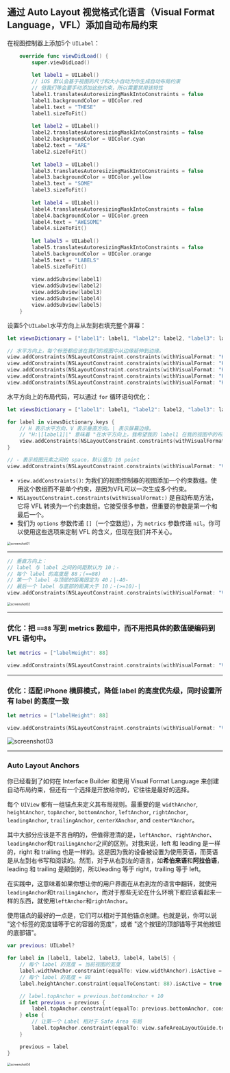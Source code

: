 ## 通过 Auto Layout 视觉格式化语言（Visual Format Language，VFL）添加自动布局约束



在视图控制器上添加5个 `UILabel`：

```swift
    override func viewDidLoad() {
        super.viewDidLoad()
        
        let label1 = UILabel()
        // iOS 默认会基于视图的尺寸和大小自动为你生成自动布局约束
        // 但我们等会要手动添加这些约束，所以需要禁用该特性
        label1.translatesAutoresizingMaskIntoConstraints = false
        label1.backgroundColor = UIColor.red
        label1.text = "THESE"
        label1.sizeToFit()
        
        let label2 = UILabel()
        label2.translatesAutoresizingMaskIntoConstraints = false
        label2.backgroundColor = UIColor.cyan
        label2.text = "ARE"
        label2.sizeToFit()
        
        let label3 = UILabel()
        label3.translatesAutoresizingMaskIntoConstraints = false
        label3.backgroundColor = UIColor.yellow
        label3.text = "SOME"
        label3.sizeToFit()
        
        let label4 = UILabel()
        label4.translatesAutoresizingMaskIntoConstraints = false
        label4.backgroundColor = UIColor.green
        label4.text = "AWESOME"
        label4.sizeToFit()
        
        let label5 = UILabel()
        label5.translatesAutoresizingMaskIntoConstraints = false
        label5.backgroundColor = UIColor.orange
        label5.text = "LABELS"
        label5.sizeToFit()
        
        view.addSubview(label1)
        view.addSubview(label2)
        view.addSubview(label3)
        view.addSubview(label4)
        view.addSubview(label5)
    }
```



设置5个`UILabel`水平方向上从左到右填充整个屏幕：

```swift
let viewsDictionary = ["label1": label1, "label2": label2, "label3": label3, "label4": label4, "label5": label5]

// 水平方向上，每个标签都应该在我们的视图中从边缘延伸到边缘。
view.addConstraints(NSLayoutConstraint.constraints(withVisualFormat: "H:|[label1]|", options: [], metrics: nil, views: viewsDictionary))
view.addConstraints(NSLayoutConstraint.constraints(withVisualFormat: "H:|[label2]|", options: [], metrics: nil, views: viewsDictionary))
view.addConstraints(NSLayoutConstraint.constraints(withVisualFormat: "H:|[label3]|", options: [], metrics: nil, views: viewsDictionary))
view.addConstraints(NSLayoutConstraint.constraints(withVisualFormat: "H:|[label4]|", options: [], metrics: nil, views: viewsDictionary))
view.addConstraints(NSLayoutConstraint.constraints(withVisualFormat: "H:|[label5]|", options: [], metrics: nil, views: viewsDictionary))
```

水平方向上的布局代码，可以通过 `for` 循环语句优化：

```swift
let viewsDictionary = ["label1": label1, "label2": label2, "label3": label3, "label4": label4, "label5": label5]

for label in viewsDictionary.keys {
    // H 表示水平方向，V 表示垂直方向。| 表示屏幕边缘。
    // "H:|[label1]|" 意味着 "在水平方向上，我希望我的 label1 在我的视图中的布局从左边缘到右边缘。"
    view.addConstraints(NSLayoutConstraint.constraints(withVisualFormat: "H:|[\(label)]|", options: [], metrics: nil, views: viewsDictionary))
}

// - 表示视图元素之间的 space，默认值为 10 point
view.addConstraints(NSLayoutConstraint.constraints(withVisualFormat: "V:|-40-[label1]-[label2]-[label3]-[label4]-[label5]", options: [], metrics: nil, views: viewsDictionary))
```

* `view.addConstraints()`: 为我们的视图控制器的视图添加一个约束数组。使用这个数组而不是单个约束，是因为VFL可以一次生成多个约束。
* `NSLayoutConstraint.constraints(withVisualFormat:)` 是自动布局方法，它将 VFL 转换为一个约束数组。它接受很多参数，但重要的参数是第一个和最后一个。
* 我们为 `options` 参数传递 `[]`（一个空数组），为 `metrics` 参数传递 `nil`。你可以使用这些选项来定制 VFL 的含义，但现在我们并不关心。



<img src="https://s2.loli.net/2021/12/27/8IQ3LYTaiwFesHp.png" alt="screenshot01" style="zoom:50%;" />

---

```swift
// 垂直方向上：
// label 与 label 之间的间距默认为 10；-
// 每个 label 的高度是 88；(==88)
// 第一个 label 与顶部的距离固定为 40；|-40-
// 最后一个 label 与底部的距离大于 10；-(>=10)-|
view.addConstraints(NSLayoutConstraint.constraints(withVisualFormat: "V:|-40-[label1(==88)]-[label2(==88)]-[label3(==88)]-[label4(==88)]-[label5(==88)]-(>=10)-|", options: [], metrics: nil, views: viewsDictionary))
```

<img src="https://s2.loli.net/2021/12/27/PedY3blqXMCIhy7.png" alt="screenshot02" style="zoom:50%;" />

---

### 优化：把 `==88` 写到 metrics 数组中，而不用把具体的数值硬编码到 VFL 语句中。

```swift
let metrics = ["labelHeight": 88]

view.addConstraints(NSLayoutConstraint.constraints(withVisualFormat: "V:|-40-[label1(labelHeight)]-[label2(labelHeight)]-[label3(labelHeight)]-[label4(labelHeight)]-[label5(labelHeight)]-(>=10)-|", options: [], metrics: metrics, views: viewsDictionary))
```

---

### 优化：适配 iPhone 横屏模式，降低 label 的高度优先级，同时设置所有 label 的高度一致

```swift
let metrics = ["labelHeight": 88]

view.addConstraints(NSLayoutConstraint.constraints(withVisualFormat: "V:|-40-[label1(labelHeight@999)]-[label2(label1)]-[label3(label1)]-[label4(label1)]-[label5(label1)]-(>=10)-|", options: [], metrics: metrics, views: viewsDictionary))
```

![screenshot03](https://s2.loli.net/2021/12/27/TQBqtPnerL7K8E1.png)

---

### Auto Layout Anchors

你已经看到了如何在 Interface Builder 和使用 Visual Format Language 来创建自动布局约束，但还有一个选择是开放给你的，它往往是最好的选择。

每个 `UIView` 都有一组锚点来定义其布局规则。最重要的是 `widthAnchor`, `heightAnchor`, `topAnchor`, `bottomAnchor`, `leftAnchor`, `rightAnchor`, `leadingAnchor`, `trailingAnchor`, `centerXAnchor`, and `centerYAnchor`。

其中大部分应该是不言自明的，但值得澄清的是，`leftAnchor`、`rightAnchor`、`leadingAnchor`和`trailingAnchor`之间的区别。对我来说，left 和 leading 是一样的，right 和 trailing 也是一样的。这是因为我的设备被设置为使用英语，而英语是从左到右书写和阅读的。然而，对于从右到左的语言，如**希伯来语**和**阿拉伯语**，leading 和 trailing 是颠倒的，所以leading 等于 right，trailing 等于 left。

在实践中，这意味着如果你想让你的用户界面在从右到左的语言中翻转，就使用`leadingAnchor`和`trailingAnchor`，而对于那些无论在什么环境下都应该看起来一样的东西，就使用`leftAnchor`和`rightAnchor`。

使用锚点的最好的一点是，它们可以相对于其他锚点创建。也就是说，你可以说 "这个标签的宽度锚等于它的容器的宽度"，或者 "这个按钮的顶部锚等于其他按钮的底部锚"。

```swift
var previous: UILabel?

for label in [label1, label2, label3, label4, label5] {
    // 每个 label 的宽度 = 当前视图的宽度
    label.widthAnchor.constraint(equalTo: view.widthAnchor).isActive = true
    // 每个 label 的高度 = 88
    label.heightAnchor.constraint(equalToConstant: 88).isActive = true

    // label.topAnchor = previous.bottomAnchor + 10
    if let previous = previous {
        label.topAnchor.constraint(equalTo: previous.bottomAnchor, constant: 10).isActive = true
    } else {
        // 让第一个 Label 相对于 Safe Area 布局
        label.topAnchor.constraint(equalTo: view.safeAreaLayoutGuide.topAnchor, constant: 0).isActive = true
    }

    previous = label
}
```

<img src="https://s2.loli.net/2021/12/27/Y2sHeniIa4WOSKx.png" alt="screenshot04" style="zoom:50%;" />





